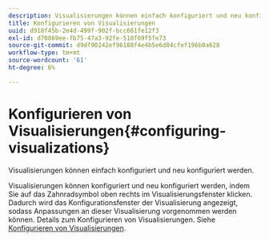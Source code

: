 ```yaml
---
description: Visualisierungen können einfach konfiguriert und neu konfiguriert werden.
title: Konfigurieren von Visualisierungen
uuid: d918f45b-2e4d-499f-902f-bcc661fe12f3
exl-id: d70869ee-fb75-47a3-92fe-518f69f5fe73
source-git-commit: d9df90242ef96188f4e4b5e6d04cfef196b0a628
workflow-type: tm+mt
source-wordcount: '61'
ht-degree: 6%

---
```


# Konfigurieren von Visualisierungen{#configuring-visualizations}

Visualisierungen können einfach konfiguriert und neu konfiguriert werden.

Visualisierungen können konfiguriert und neu konfiguriert werden, indem Sie auf das Zahnradsymbol oben rechts im Visualisierungsfenster klicken. Dadurch wird das Konfigurationsfenster der Visualisierung angezeigt, sodass Anpassungen an dieser Visualisierung vorgenommen werden können. Details zum Konfigurieren von Visualisierungen. Siehe [Konfigurieren von Visualisierungen](../../../../home/c-adobe-data-workbench-dashboard/c-visualizations/c-configuring-visualizations.md#concept-edc3c7270ffe429c9aab8ceca429b570).
